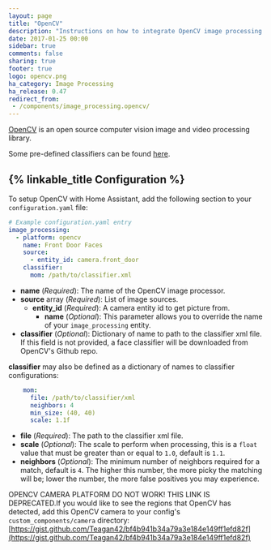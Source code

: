 ```yaml
---
layout: page
title: "OpenCV"
description: "Instructions on how to integrate OpenCV image processing into Home Assistant."
date: 2017-01-25 00:00
sidebar: true
comments: false
sharing: true
footer: true
logo: opencv.png
ha_category: Image Processing
ha_release: 0.47
redirect_from:
 - /components/image_processing.opencv/
---
```


[OpenCV](http://www.opencv.org) is an open source computer vision image and video processing library.

Some pre-defined classifiers can be found [here](https://github.com/opencv/opencv/tree/master/data).

## {% linkable_title Configuration %}

To setup OpenCV with Home Assistant, add the following section to your `configuration.yaml` file:

```yaml
# Example configuration.yaml entry
image_processing:
  - platform: opencv
    name: Front Door Faces
    source:
      - entity_id: camera.front_door
    classifier:
      mom: /path/to/classifier.xml
```

- **name** (*Required*): The name of the OpenCV image processor.
- **source** array (*Required*): List of image sources.
  - **entity_id** (*Required*): A camera entity id to get picture from.
    - **name** (*Optional*): This parameter allows you to override the name of your `image_processing` entity.
- **classifier** (*Optional*): Dictionary of name to path to the classifier xml file. If this field is not provided, a face classifier will be downloaded from OpenCV's Github repo.

**classifier** may also be defined as a dictionary of names to classifier configurations:

```yaml
    mom:
      file: /path/to/classifier/xml
      neighbors: 4
      min_size: (40, 40)
      scale: 1.1f
```

- **file** (*Required*): The path to the classifier xml file.
- **scale** (*Optional*): The scale to perform when processing, this is a `float` value that must be greater than or equal to `1.0`, default is `1.1`.
- **neighbors** (*Optional*): The minimum number of neighbors required for a match, default is `4`. The higher this number, the more picky the matching will be; lower the number, the more false positives you may experience.

OPENCV CAMERA PLATFORM DO NOT WORK! THIS LINK IS DEPRECATED.If you would like to see the regions that OpenCV has detected, add this OpenCV camera to your config's `custom_components/camera` directory: [https://gist.github.com/Teagan42/bf4b941b34a79a3e184e149ff1efd82f](https://gist.github.com/Teagan42/bf4b941b34a79a3e184e149ff1efd82f)
